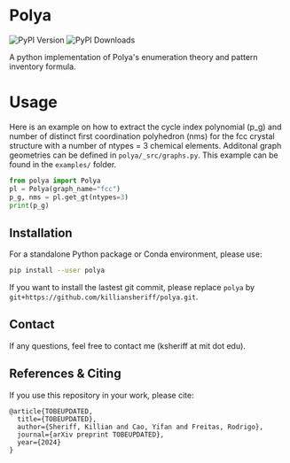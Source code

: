 # Polya 
![PyPI Version](https://img.shields.io/pypi/v/polyaenum.svg) ![PyPI Downloads](https://static.pepy.tech/badge/polyaenum)

A python implementation of Polya's enumeration theory and pattern inventory formula.

# Usage 

Here is an example on how to extract the cycle index polynomial (p_g) and number of distinct first coordination polyhedron (nms) for the fcc crystal structure with a number of ntypes = 3 chemical elements. Additonal graph geometries can be defined in ``polya/_src/graphs.py``. This example can be found in the ``examples/`` folder. 

```python
from polya import Polya
pl = Polya(graph_name="fcc")
p_g, nms = pl.get_gt(ntypes=3)
print(p_g)
```

## Installation
For a standalone Python package or Conda environment, please use:
```bash
pip install --user polya
```

If you want to install the lastest git commit, please replace ``polya`` by ``git+https://github.com/killiansheriff/polya.git``.

## Contact
If any questions, feel free to contact me (ksheriff at mit dot edu).

## References & Citing 
If you use this repository in your work, please cite:

```
@article{TOBEUPDATED,
  title={TOBEUPDATED},
  author={Sheriff, Killian and Cao, Yifan and Freitas, Rodrigo},
  journal={arXiv preprint TOBEUPDATED},
  year={2024}
}
```
